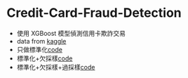 # Credit-Card-Fraud-Detection
- 使用 XGBoost 模型偵測信用卡欺詐交易
- data from [kaggle](https://www.kaggle.com/datasets/mlg-ulb/creditcardfraud/data)
- 只做標準化[code](https://github.com/willy0222/Credit-Card-Fraud-Detection/blob/main/XGBoost.ipynb)
- 標準化+欠採樣[code](https://github.com/willy0222/Credit-Card-Fraud-Detection/blob/main/XGBoost%2Bundersampler.ipynb)
- 標準化+欠採樣+過採樣[code](https://github.com/willy0222/Credit-Card-Fraud-Detection/blob/main/XGBoost%2Bundersampler%2Bsmote.ipynb)
